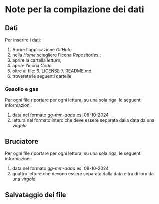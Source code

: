 # Note per la compilazione dei dati

## Dati
Per inserire i dati:
1. Aprire l'applicazione _GitHub_;
2. nella _Home_ sciegliere l'icona _Repositories_:;
3. aprire la cartella _letture_;
4. aprire l'icona _Code_
5. oltre ai file:
    6. LICENSE
    7. README.md
6. troverete le seguenti cartelle

### Gasolio e gas
Per ogni file riportare per ogni lettura, su una sola riga, le seguenti informazioni:
1. data nel formato _gg-mm-aaaa_ es: 08-10-2024
2. lettura nel formato intero che deve essere separata dalla data da una _virgola_

## Bruciatore
Per ogni file riportare per ogni lettura, su una sola riga, le seguenti informazioni:
1. data nel formato _gg-mm-aaaa_ es: 08-10-2024
2. quattro letture che devono essere separata dalla data e tra di loro da una _virgola_

## Salvataggio dei file
